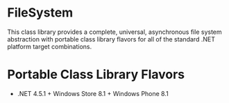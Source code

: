 # FileSystem
This class library provides a complete, universal, asynchronous file system abstraction with portable class library flavors for all of the standard .NET platform target combinations.

# Portable Class Library Flavors

* .NET 4.5.1 + Windows Store 8.1 + Windows Phone 8.1
